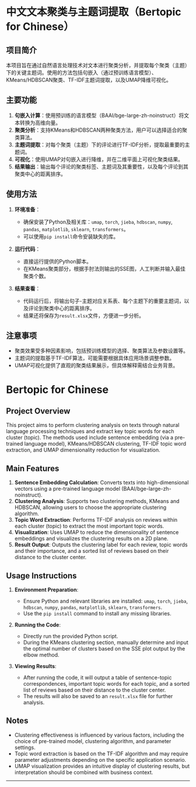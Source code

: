 # 中文文本聚类与主题词提取（Bertopic for Chinese）

## 项目简介

本项目旨在通过自然语言处理技术对文本进行聚类分析，并提取每个聚类（主题）下的关键主题词。使用的方法包括句嵌入（通过预训练语言模型）、KMeans/HDBSCAN聚类、TF-IDF主题词提取，以及UMAP降维可视化。

## 主要功能

1. **句嵌入计算**：使用预训练的语言模型（BAAI/bge-large-zh-noinstruct）将文本转换为高维向量。
2. **聚类分析**：支持KMeans和HDBSCAN两种聚类方法，用户可以选择适合的聚类算法。
3. **主题词提取**：对每个聚类（主题）下的评论进行TF-IDF分析，提取最重要的主题词。
4. **可视化**：使用UMAP对句嵌入进行降维，并在二维平面上可视化聚类结果。
5. **结果输出**：输出每个评论的聚类标签、主题词及其重要性，以及每个评论到其聚类中心的距离排序。

## 使用方法

1. **环境准备**：
   - 确保安装了Python及相关库：`umap`, `torch`, `jieba`, `hdbscan`, `numpy`, `pandas`, `matplotlib`, `sklearn`, `transformers`。
   - 可以使用`pip install`命令安装缺失的库。

2. **运行代码**：
   - 直接运行提供的Python脚本。
   - 在KMeans聚类部分，根据手肘法则输出的SSE图，人工判断并输入最佳聚类个数。

3. **结果查看**：
   - 代码运行后，将输出句子-主题对应关系表、每个主题下的重要主题词，以及评论到聚类中心的距离排序。
   - 结果还将保存为`result.xlsx`文件，方便进一步分析。

## 注意事项

- 聚类效果受多种因素影响，包括预训练模型的选择、聚类算法及参数设置等。
- 主题词的提取基于TF-IDF算法，可能需要根据具体应用场景调整参数。
- UMAP可视化提供了直观的聚类结果展示，但具体解释需结合业务背景。


# Bertopic for Chinese

## Project Overview

This project aims to perform clustering analysis on texts through natural language processing techniques and extract key topic words for each cluster (topic). The methods used include sentence embedding (via a pre-trained language model), KMeans/HDBSCAN clustering, TF-IDF topic word extraction, and UMAP dimensionality reduction for visualization.

## Main Features

1. **Sentence Embedding Calculation**: Converts texts into high-dimensional vectors using a pre-trained language model (BAAI/bge-large-zh-noinstruct).
2. **Clustering Analysis**: Supports two clustering methods, KMeans and HDBSCAN, allowing users to choose the appropriate clustering algorithm.
3. **Topic Word Extraction**: Performs TF-IDF analysis on reviews within each cluster (topic) to extract the most important topic words.
4. **Visualization**: Uses UMAP to reduce the dimensionality of sentence embeddings and visualizes the clustering results on a 2D plane.
5. **Result Output**: Outputs the clustering label for each review, topic words and their importance, and a sorted list of reviews based on their distance to the cluster center.

## Usage Instructions

1. **Environment Preparation**:
   - Ensure Python and relevant libraries are installed: `umap`, `torch`, `jieba`, `hdbscan`, `numpy`, `pandas`, `matplotlib`, `sklearn`, `transformers`.
   - Use the `pip install` command to install any missing libraries.

2. **Running the Code**:
   - Directly run the provided Python script.
   - During the KMeans clustering section, manually determine and input the optimal number of clusters based on the SSE plot output by the elbow method.

3. **Viewing Results**:
   - After running the code, it will output a table of sentence-topic correspondences, important topic words for each topic, and a sorted list of reviews based on their distance to the cluster center.
   - The results will also be saved to an `result.xlsx` file for further analysis.

## Notes

- Clustering effectiveness is influenced by various factors, including the choice of pre-trained model, clustering algorithm, and parameter settings.
- Topic word extraction is based on the TF-IDF algorithm and may require parameter adjustments depending on the specific application scenario.
- UMAP visualization provides an intuitive display of clustering results, but interpretation should be combined with business context.

---
